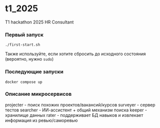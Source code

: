 # t1_2025
T1 hackathon 2025 HR Consultant

### Первый запуск
```
./first-start.sh
```
Также используйте, если хотите сбросить до исходного состояния (вероятно, нужно `sudo`)

### Последующие запуски
```
docker compose up
```

### Описание микросервисов
projecter - поиск похожих проектов/вакансий/курсов
surveyer - сервер тестов
searcher - ИИ-ассистент + общий механизм поиска
keeper - хранилище данных
rater - поддерживает БД навыков и извлекает информация из ревью/саморевью